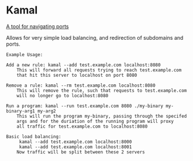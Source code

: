 # Kamal
[A tool for navigating ports](https://en.wikipedia.org/wiki/Kamal_(navigation))

Allows for very simple load balancing, and redirection of subdomains and ports.

```
Example Usage:

Add a new rule: kamal --add test.example.com localhost:8080
	This will forward all requests trying to reach test.example.com
	that hit this server to localhost on port 8080

Remove a rule: kamal --rm test.example.com localhost:8080
	This will remove the rule, such that requests to test.example.com
	will no longer go to localhost:8080

Run a program: kamal --run test.example.com 8080 ./my-binary my-binary-arg1 my-arg2
	This will run the program my-binary, passing through the specifed
	args and for the duriation of the running program will proxy
	all traffic for test.example.com to localhost:8080

Basic load balancing:
	 kamal --add test.example.com localhost:8000
	 kamal --add test.example.com localhost:8001
	Now traffic will be split between these 2 servers

```
